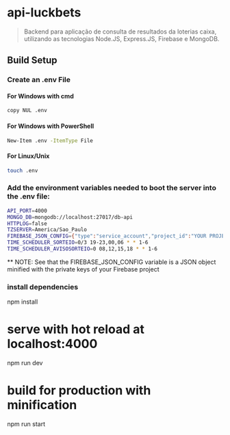 # api-luckbets

> Backend para aplicação de consulta de resultados da loterias caixa, utilizando as tecnologias Node.JS, Express.JS, Firebase e MongoDB.

## Build Setup

### Create an .env File
#### For Windows with cmd
```bash
copy NUL .env 
```
#### For Windows with PowerShell
```bash
New-Item .env -ItemType File
```
#### For Linux/Unix
```bash
touch .env 
```

### Add the environment variables needed to boot the server into the .env file:
```bash
API_PORT=4000
MONGO_DB=mongodb://localhost:27017/db-api
HTTPLOG=false
TZSERVER=America/Sao_Paulo
FIREBASE_JSON_CONFIG={"type":"service_account","project_id":"YOUR PROJECT ID","private_key_id":"YOUR PRIVATE KEY ID","private_key":"YOUR PRIVATE KEY","client_email":"YOUR PROJECT CLIENT EMAIL","client_id":"YOUR PROJECT CLIENT ID","auth_uri":"YOUR PROJECT AUTH URI","token_uri":"YOUR PROJECT TOKEN AUTH URI","auth_provider_x509_cert_url":"YOUR PROJECT AUTH PROVIDER X509 CERT URL","client_x509_cert_url":"YOUR PROJECT CLIENT PROVIDER X509 CERT URL"}
TIME_SCHEDULER_SORTEIO=0/3 19-23,00,06 * * 1-6
TIME_SCHEDULER_AVISOSORTEIO=0 08,12,15,18 * * 1-6
```
** NOTE: See that the FIREBASE_JSON_CONFIG variable is a JSON object minified with the private keys of your Firebase project
### install dependencies
npm install

# serve with hot reload at localhost:4000
npm run dev

# build for production with minification
npm run start
